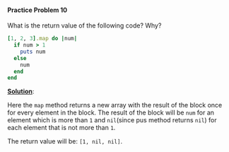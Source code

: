 #### Practice Problem 10

What is the return value of the following code? Why?

```ruby
[1, 2, 3].map do |num|
  if num > 1
    puts num
  else
    num
  end
end
```

<ins>**Solution**</ins>: 

Here the `map` method returns a new array with the result of the block once for every element in the block. The result of the block will be `num` for an element which is more than `1` and `nil`(since pus method returns `nil`) for each element that is not more than `1`. 

The return value will be: `[1, nil, nil]`. 

